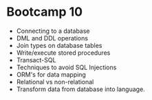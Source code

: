 # Bootcamp 10

- Connecting to a database
- DML and DDL operations
- Join types on database tables
- Write/execute stored procedures
- Transact-SQL
- Techniques to avoid SQL Injections
- ORM's for data mapping
- Relational vs non-relational
- Transform data from database into language. 